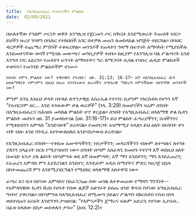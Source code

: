 ```yaml
---
title:  የእግዚአብሔር የመሆናችን ምልክት
date:  02/09/2021
---
```


በሁለተኛው የዓለም ጦርነት ወቅት እንግሊዝ የጀርመን ጦር በቅርቡ እንደሚወራት ትጠብቅ ነበር። ይህችን ዙሪያ ገባዋን በባሕር የተከበበች አገር በተቻለ መጠን ለመከላከል ዝግጅት ተደርጓል። በባህር ዳርቻዎች ተጨማሪ ምሽጎች ተቆፍረዋል። መንገዶች የጠላትን ዓላማ በፍጥነት ለማሳካት የሚያስችሉ እንደመሆናቸው ወሳኝ የሚባሉ መውጫና መግቢያዎች ተዘጉ። ከዚያም የእንግሊዝ ባለ ሥልጣናት አንድ እንግዳ ነገር አደረጉ። የጠላትን ፍጥነት ለማጓተትና ግራ ለማጋባት ሲባል የባቡር ሐዲድ ምልክቶች ተወገዱ፤ የመንገድ ምልክቶችም ተነሡ።

`ሰንበት የምን ምልክት ነው? ጥቅሶቹን ያንብቡ: ዘፀ. 31:13; 16-17። እኛ በእግዚአብሔር ሕግ ዘላለማዊነት የምናምን በዚህ ስፍራ የተነገረውን ለራሳችን ተግባራዊ ማድረግ የምንችለው በየትኞቹ መንገዶች ነው?`

ምንም እንኳ እነዚህ ቃላት በተለይ ለጥንታዊቷ እስራኤል የተነገሩ ቢሆንም የክርስቶስ የሆንን እኛ “የአብርሃም ዘር… እንደ ተስፋውም ቃል ወራሾች” (ገላ. 3:29) በመሆናችን ዛሬም ሰንበት በእግዚአብሔርና በሕዝቡ መካከል ምልክት ሆኖ ቀርቷል። ሰንበት የእግዚአብሔር ዘላለማዊ ቃል ኪዳን ምልክት መሆኑን ዘፀ. 31 ያመላክተናል (ዘፀ. 31:16-17)። ይህ ምልክት ፈጣሪያችንን; ቤዛችንንና የሚቀድሰንን አምላክ “እንድናወቅ” ይረዳናል። የመዘንጋት አዝማሚያ ስላለን ይህ ዕለት በየሰባት ቀን ብቅ ብሎ እንደ ባንዲራ እየተውለበለበ እንድናስታውስ ይረዳናል።

የእግዚአብሔር ሰንበት--የቀደመ አመጣጣችንን; ነፃነታችንን; መዳረሻችንን ብሎም ለተጣሉና ለተገፉ ያለንን ኃላፊነት ሰርክ የሚያሳስበን ነው። ሰንበት በጣም አስፈላጊ ከመሆኑ የተነሣ እኛ ወደዚህ ዕለት በመሄድ ፋንታ ያለ ልዩነት በየሳምንቱ ወደ አኛ በመምጣት; እኛ ማን እንደሆንን; ማን እንደፈጠረን; የፈጠረን አምላክ ምን እያደረገልን እንደሆነ; እንዲሁም አዲስ ሰማያትና ምድር ካዘጋጀ በኋላ በስተመጨረሻ ምን እንደሚያደርግልን የሚዘክር ዘላለማዊ አስተዋሽ ነው።

ፈጣሪ እና ቤዛ በሆነው አምላክና በአፈንጋጩ ሰው መሃል ለተቀመጠው የማዳን ግንኙነት--የአምላካዊው ኪዳን ሸሪክ የሆኑት የሰው ልጆች አጽንኦት ይሰጡ ዘንድ ቅዱስ የሆነው እግዚአብሔር ግብዣ ያቀርባል። በየሳምንቱ ከእግዚአብሔር በሚመጣ ኃይልና ሥልጣን በክርስቶስ የሱስ በነጻ ወደተሰጠን ዕረፍት እንድንገባ ታዝዘናል: “የእምነታችን ጀማሪና ፍጹም አድራጊ የሆነው ኢየሱስ.. በፊቱ ስላለው ደስታ መስቀሉን ታገሠ” (ዕብ. 12:2)።